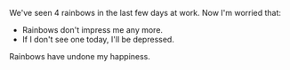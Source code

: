 We've seen 4 rainbows in the last few days at work.  Now I'm worried that:

* Rainbows don't impress me any more.
* If I don't see one today, I'll be depressed.

Rainbows have undone my happiness.
